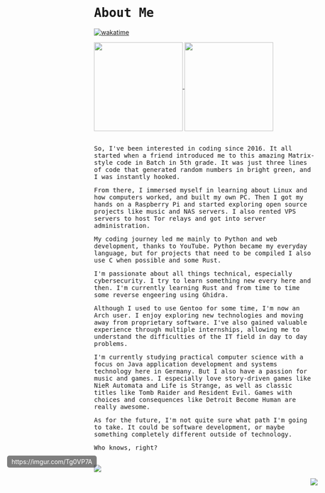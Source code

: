 # <samp>About Me<samp/>

[![wakatime](https://wakatime.com/badge/user/ebc8f6ad-7a1c-4f3a-ad43-cc402feab5fc.svg)](https://wakatime.com/@ebc8f6ad-7a1c-4f3a-ad43-cc402feab5fc)

<a href="https://github.com/anuraghazra/github-readme-stats">
  <img height=200 align="center" src="https://github-readme-stats.vercel.app/api?username=phoenixthrush&theme=blueberry&hide_border=true" />
</a>
<a href="https://github.com/anuraghazra/convoychat">
  <img height=200 align="center" src="https://github-readme-stats.vercel.app/api/top-langs?username=phoenixthrush&theme=blueberry&hide_border=true&layout=compact&langs_count=8&card_width=320" />
</a><br><br>

<samp>So, I've been interested in coding since 2016. It all started when a friend introduced me to this amazing Matrix-style code in Batch in 5th grade. It was just three lines of code that generated random numbers in bright green, and I was instantly hooked.</samp>

<samp>From there, I immersed myself in learning about Linux and how computers worked, and built my own PC. Then I got my hands on a Raspberry Pi and started exploring open source projects like music and NAS servers. I also rented VPS servers to host Tor relays and got into server administration.</samp>

<samp>My coding journey led me mainly to Python and web development, thanks to YouTube. Python became my everyday language, but for projects that need to be compiled I also use C when possible and some Rust.</samp>

<samp>I'm passionate about all things technical, especially cybersecurity. I try to learn something new every here and then. I'm currently learning Rust and from time to time some reverse engeering using Ghidra.</samp>

<samp>Although I used to use Gentoo for some time, I'm now an Arch user. I enjoy exploring new technologies and moving away from proprietary software. I've also gained valuable experience through multiple internships, allowing me to understand the difficulties of the IT field in day to day problems.</samp>

<samp>I'm currently studying practical computer science with a focus on Java application development and systems technology here in Germany. But I also have a passion for music and games. I especially love story-driven games like NieR Automata and Life is Strange, as well as classic titles like Tomb Raider and Resident Evil. Games with choices and consequences like Detroit Become Human are really awesome.</samp>

<samp>As for the future, I'm not quite sure what path I'm going to take. It could be software development, or maybe something completely different outside of technology.</samp>

<samp>Who knows, right?</samp>

<br>

<div style="position: relative; display: inline-block; text-align: center;">
   <img src="https://media.discordapp.net/attachments/756528641202061483/1351479837088419891/Tg0VP7A.jpeg?ex=67da872e&is=67d935ae&hm=80e04e0e0a7ffbc432070cf7f5e8cc676e92f314590ca4fe1758d92ae7085dfa" 
      style="display: block; margin: auto; max-width: 100%;">
   <span style="position: absolute; bottom: 10px; right: 10px; background: rgba(0, 0, 0, 0.5); color: white; padding: 5px 10px; font-size: 14px; border-radius: 5px;">
   <a href="https://imgur.com/Tg0VP7A" style="color: white; text-decoration: none;">https://imgur.com/Tg0VP7A</a>
   </span>
</div>

<br>

<p align="right">
  <img src="https://count.getloli.com/get/@phoenixthrush?theme=rule34">
</p>

